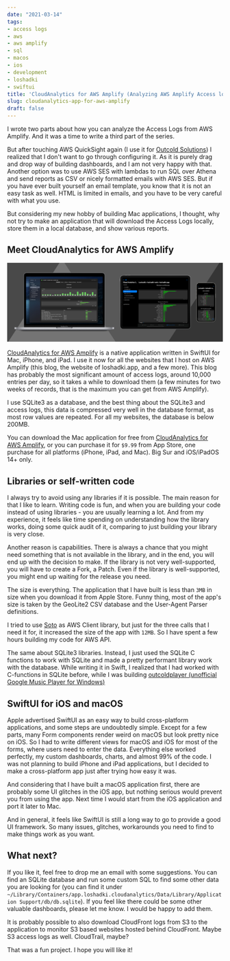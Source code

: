 ```yaml
---
date: "2021-03-14"
tags:
- access logs
- aws
- aws amplify
- sql
- macos
- ios
- development
- loshadki
- swiftui
title: 'CloudAnalytics for AWS Amplify (Analyzing AWS Amplify Access logs. Part 3)'
slug: cloudanalytics-app-for-aws-amplify
draft: false
---
```


I wrote two parts about how you can analyze the Access Logs from AWS Amplify. And it was a time to write a 
third part of the series.

But after touching AWS QuickSight again (I use it for [Outcold Solutions](https://www.outcoldsolutions.com)) 
I realized that I don't want to go through configuring it. As it is purely drag and drop way of building dashboards, 
and I am not very happy with that. Another option was to use AWS SES with lambdas to run SQL over Athena and send 
reports as CSV or nicely formatted emails with AWS SES. But if you have ever built yourself an email template, 
you know that it is not an easy task as well. HTML is limited in emails, and you have to be very careful with what you use.

But considering my new hobby of building Mac applications, I thought, why not try to make an application that 
will download the Access Logs locally, store them in a local database, and show various reports.

## Meet CloudAnalytics for AWS Amplify

![Available on all platforms](screenshot1.png)

[CloudAnalytics for AWS Amplify](https://loshadki.app/cloudanalytics/) is a native application written in SwiftUI for 
Mac, iPhone, and iPad. I use it now for all the websites that I host on AWS Amplify (this blog, the website of 
loshadki.app, and a few more). This blog has probably the most significant amount of access logs, around 10,000 
entries per day, so it takes a while to download them (a few minutes for two weeks of records, that is the maximum 
you can get from AWS Amplify).

I use SQLite3 as a database, and the best thing about the SQLite3 and access logs, this data is compressed very well 
in the database format, as most row values are repeated. For all my websites, the database is below 200MB.

You can download the Mac application for free from [CloudAnalytics for AWS Amplify](https://loshadki.app/cloudanalytics/), 
or you can purchase it for `$9.99` from App Store, one purchase for all platforms (iPhone, iPad, and Mac). 
Big Sur and iOS/iPadOS 14+ only.


## Libraries or self-written code

I always try to avoid using any libraries if it is possible. The main reason for that I like to learn. 
Writing code is fun, and when you are building your code instead of using libraries - you are usually learning a lot. 
And from my experience, it feels like time spending on understanding how the library works, doing some quick audit of it, 
comparing to just building your library is very close.

Another reason is capabilities. There is always a chance that you might need something that is not available in the 
library, and in the end, you will end up with the decision to make. If the library is not very well-supported, you 
will have to create a Fork, a Patch. Even if the library is  well-supported, you might end up waiting for the release you
need.

The size is everything. The application that I have built is less than `3MB` in size when you download it from Apple Store.
Funny thing, most of the app's size is taken by the GeoLite2 CSV database and the User-Agent Parser definitions.

I tried to use [Soto](https://github.com/soto-project/soto) as AWS Client library, but just for the three calls that 
I need it for, it increased the size of the app with `12MB`. So I have spent a few hours building my code for AWS API.

The same about SQLite3 libraries. Instead, I just used the SQLite C functions to work with SQLite and made a pretty 
performant library work with the database. While writing it in Swift, I realized that I had worked with C-functions 
in SQLite before, while I was building
[outcoldplayer (unofficial Google Music Player for Windows)](https://www.outcoldman.com/en/archive/2015/06/08/good-bye-outcoldplayer/)


## SwiftUI for iOS and macOS

Apple advertised SwiftUI as an easy way to build cross-platform applications, and some steps are undoubtedly simple. 
Except for a few
parts, many Form components render weird on macOS but look pretty nice on iOS. So I had to write different views for 
macOS and iOS for most of the forms, where users need to enter the data. Everything else worked perfectly, my custom dashboards, charts, and almost 99% of the code. I was not planning to build iPhone and iPad applications, but I decided to make a cross-platform app just after trying how easy it was.

And considering that I have built a macOS application first, there are probably some UI glitches in the iOS app, 
but nothing serious would prevent you from using the app. Next time I would start from the iOS application and port it later to Mac.

And in general, it feels like SwiftUI is still a long way to go to provide a good UI framework. So many issues, 
glitches, workarounds you need to find to make things work as you want.

## What next?

If you like it, feel free to drop me an email with some suggestions. You can find an SQLite database and run some 
custom SQL to find some other data you are looking for (you can find it under 
`~/Library/Containers/app.loshadki.cloudanalytics/Data/Library/Application Support/db/db.sqlite`). 
If you feel like there could be some other valuable dashboards, please let me know. I would be happy to add them. 

It is probably possible to also download CloudFront logs from S3 to the application to monitor S3 based websites
hosted behind CloudFront. Maybe S3 access logs as well. CloudTrail, maybe?

That was a fun project. I hope you will like it!